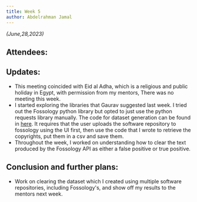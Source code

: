 ```yaml
---
title: Week 5
author: Abdelrahman Jamal
---
```

<!--
SPDX-License-Identifier: CC-BY-SA-4.0

SPDX-FileCopyrightText: 2023 Abdelrahman Jamal <abdelrahmanjamal5565@gmail.com>
-->

*(June,28,2023)*

## Attendees:


## Updates:
- This meeting coincided with Eid al Adha, which is a religious and public holiday in Egypt, with permission from my mentors, There was no meeting this week.
- I started exploring the libraries that Gaurav suggested last week. I tried out the Fossology python library but opted to just use the python requests library manually. The code for dataset generation can be found in [here](https://gist.github.com/Hero2323/7ed99af2e336216860ad74e6002de5db). It requires that the user uploads the software repository to fossology using the UI first, then use the code that I wrote to retrieve the copyrights, put them in a csv and save them.
- Throughout the week, I worked on understanding how to clear the text produced by the Fossology API as either a false positive or true positive.

## Conclusion and further plans:
- Work on clearing the dataset which I created using multiple software repositories, including Fossology's, and show off my results to the mentors next week.

